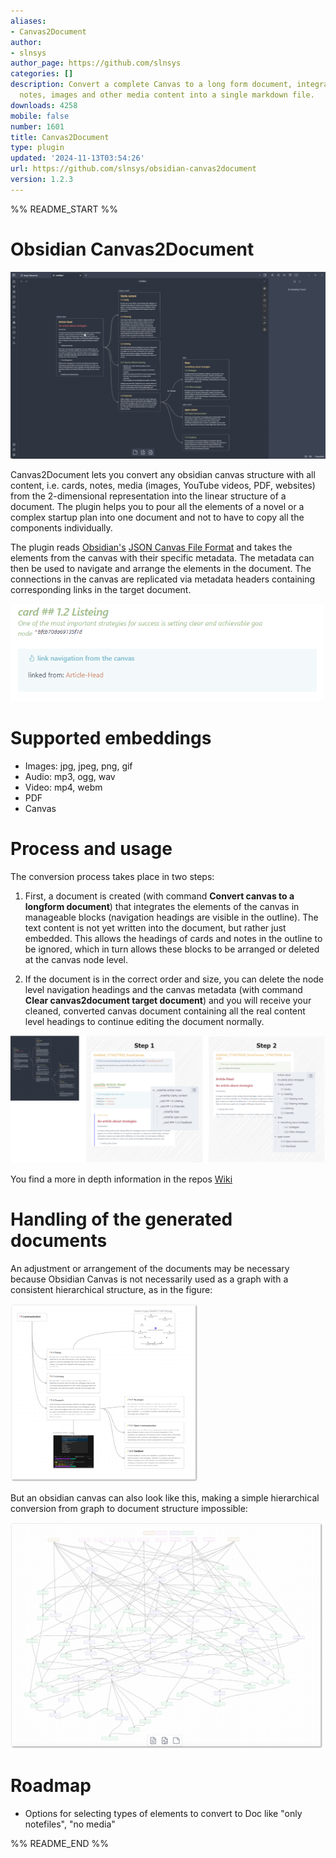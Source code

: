 ```yaml
---
aliases:
- Canvas2Document
author:
- slnsys
author_page: https://github.com/slnsys
categories: []
description: Convert a complete Canvas to a long form document, integrating all cards,
  notes, images and other media content into a single markdown file.
downloads: 4258
mobile: false
number: 1601
title: Canvas2Document
type: plugin
updated: '2024-11-13T03:54:26'
url: https://github.com/slnsys/obsidian-canvas2document
version: 1.2.3
---
```


%% README_START %%

# Obsidian Canvas2Document

![Screencast](https://raw.githubusercontent.com/slnsys/obsidian-canvas2document/HEAD/images/canvas2document.gif)

Canvas2Document lets you convert any obsidian canvas structure with all content, i.e. cards, notes, media (images, YouTube videos, PDF, websites) from the 2-dimensional representation into the linear structure of a document.
The plugin helps you to pour all the elements of a novel or a complex startup plan into one document and not to have to copy all the components individually.

The plugin reads [Obsidian's](https://obsidian.md/blog/json-canvas/) [JSON Canvas File Format](https://jsoncanvas.org/) and takes the elements from the canvas with their specific metadata. The metadata can then be used to navigate and arrange the elements in the document. The connections in the canvas are replicated via metadata headers containing corresponding links in the target document.

<img src="https://raw.githubusercontent.com/slnsys/obsidian-canvas2document/HEAD/images/conv1_metabox.png" alt="metaheader" width="500"/>

# Supported embeddings
- Images: jpg, jpeg, png, gif
- Audio: mp3, ogg, wav
- Video: mp4, webm
- PDF
- Canvas

# Process and usage
The conversion process takes place in two steps:
1. First, a document is created (with command **Convert canvas to a longform document**) that integrates the elements of the canvas in manageable blocks (navigation headings are visible in the outline). The text content is not yet written into the document, but rather just embedded.
This allows the headings of cards and notes in the outline to be ignored, which in turn allows these blocks to be arranged or deleted at the canvas node level.

2. If the document is in the correct order and size, you can delete the node level navigation headings and the canvas metadata (with command **Clear canvas2document target document**) and you will receive your cleaned, converted canvas document containing all the real content level headings to continue editing the document normally.

<img src="https://raw.githubusercontent.com/slnsys/obsidian-canvas2document/HEAD/images/canvas2document.png" alt="steps"/>

You find a more in depth information in the repos [Wiki](https://github.com/slnsys/obsidian-canvas2document/wiki)

# Handling of the generated documents
An adjustment or arrangement of the documents may be necessary because Obsidian Canvas is not necessarily used as a graph with a consistent hierarchical structure, as in the figure:

<img src="https://raw.githubusercontent.com/slnsys/obsidian-canvas2document/HEAD/images/obsidian-canvas-simple.png" alt="screencomplex" width="300"/>

But an obsidian canvas can also look like this, making a simple hierarchical conversion from graph to document structure impossible:

<img src="https://raw.githubusercontent.com/slnsys/obsidian-canvas2document/HEAD/images/obsidian-canvas-complex.png" alt="screensimple" width="500"/>


# Roadmap
* Options for selecting types of elements to convert to Doc like "only notefiles", "no media"


%% README_END %%